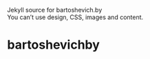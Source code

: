 Jekyll source for bartoshevich.by <br />
You can’t use design, CSS, images and content.
# bartoshevichby
